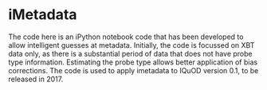 # iMetadata
The code here is an iPython notebook code that has been developed to allow intelligent guesses at metadata. Initially, the code is focussed on XBT data only, as there is a substantial period of data that does not have probe type information. Estimating the probe type allows better application of bias corrections.
The code is used to apply imetadata to IQuOD version 0.1, to be released in 2017.